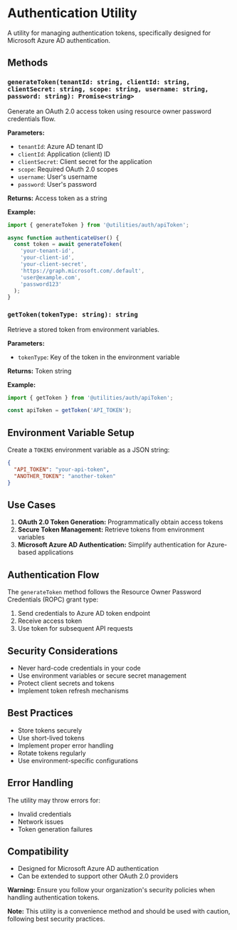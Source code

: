 # Authentication Utility

A utility for managing authentication tokens, specifically designed for Microsoft Azure AD authentication.

## Methods

### `generateToken(tenantId: string, clientId: string, clientSecret: string, scope: string, username: string, password: string): Promise<string>`
Generate an OAuth 2.0 access token using resource owner password credentials flow.

**Parameters:**
- `tenantId`: Azure AD tenant ID
- `clientId`: Application (client) ID
- `clientSecret`: Client secret for the application
- `scope`: Required OAuth 2.0 scopes
- `username`: User's username
- `password`: User's password

**Returns:** Access token as a string

**Example:**
```typescript
import { generateToken } from '@utilities/auth/apiToken';

async function authenticateUser() {
  const token = await generateToken(
    'your-tenant-id',
    'your-client-id',
    'your-client-secret',
    'https://graph.microsoft.com/.default',
    'user@example.com',
    'password123'
  );
}
```

### `getToken(tokenType: string): string`
Retrieve a stored token from environment variables.

**Parameters:**
- `tokenType`: Key of the token in the environment variable

**Returns:** Token string

**Example:**
```typescript
import { getToken } from '@utilities/auth/apiToken';

const apiToken = getToken('API_TOKEN');
```

## Environment Variable Setup

Create a `TOKENS` environment variable as a JSON string:

```json
{
  "API_TOKEN": "your-api-token",
  "ANOTHER_TOKEN": "another-token"
}
```

## Use Cases

1. **OAuth 2.0 Token Generation:** Programmatically obtain access tokens
2. **Secure Token Management:** Retrieve tokens from environment variables
3. **Microsoft Azure AD Authentication:** Simplify authentication for Azure-based applications

## Authentication Flow

The `generateToken` method follows the Resource Owner Password Credentials (ROPC) grant type:
1. Send credentials to Azure AD token endpoint
2. Receive access token
3. Use token for subsequent API requests

## Security Considerations

- Never hard-code credentials in your code
- Use environment variables or secure secret management
- Protect client secrets and tokens
- Implement token refresh mechanisms

## Best Practices

- Store tokens securely
- Use short-lived tokens
- Implement proper error handling
- Rotate tokens regularly
- Use environment-specific configurations

## Error Handling

The utility may throw errors for:
- Invalid credentials
- Network issues
- Token generation failures

## Compatibility

- Designed for Microsoft Azure AD authentication
- Can be extended to support other OAuth 2.0 providers

**Warning:** Ensure you follow your organization's security policies when handling authentication tokens.

**Note:** This utility is a convenience method and should be used with caution, following best security practices.
